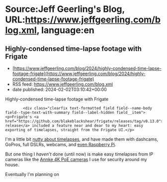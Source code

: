 # Source:Jeff Geerling's Blog, URL:https://www.jeffgeerling.com/blog.xml, language:en

## Highly-condensed time-lapse footage with Frigate
 - [https://www.jeffgeerling.com/blog/2024/highly-condensed-time-lapse-footage-frigate](https://www.jeffgeerling.com/blog/2024/highly-condensed-time-lapse-footage-frigate)
 - RSS feed: https://www.jeffgeerling.com/blog.xml
 - date published: 2024-02-02T03:10:42+00:00

<span class="field field--name-title field--type-string field--label-hidden">Highly-condensed time-lapse footage with Frigate</span>

            <div class="clearfix text-formatted field field--name-body field--type-text-with-summary field--label-hidden field__item"><p>Frigate's <a href="https://github.com/blakeblackshear/frigate/releases/tag/v0.13.0">0.13.0 release</a> included a feature near and dear to my heart: easy exporting of timelapses, straight from the Frigate UI.</p>

<p>I'm a little bit <a href="https://www.jeffgeerling.com/search?search_api_fulltext=timelapse">nutty about timelapses</a>, and have made them with dashcams, GoPros, full DSLRs, webcams, and <a href="https://github.com/geerlingguy/pi-timelapse">even Raspberry Pi</a>.</p>

<p>But one thing I <em>haven't</em> done (until now) is make easy timelapses from IP cameras like the <a href="https://amzn.to/3HPGcdT">Annke 4K PoE cameras</a> I use for security around my house.</p>

<p>Eventually I'm planning on 

